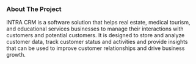 ### About The Project

INTRA CRM is a software solution that helps real estate, medical tourism, and educational services businesses to manage their interactions with customers and potential customers. It is designed to store and analyze customer data, track customer status and activities and provide insights that can be used to improve customer relationships and drive business growth.